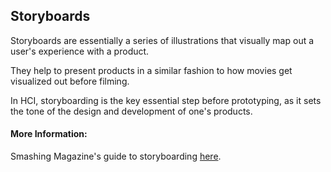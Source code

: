 ## Storyboards
Storyboards are essentially a series of illustrations that visually map out a user's experience with a product. 

They help to present products in a similar fashion to how movies get visualized out before filming.

In HCI, storyboarding is the key essential step before prototyping, as it sets the tone of the design and development of one's products.

#### More Information:
Smashing Magazine's guide to storyboarding <a href="https://www.smashingmagazine.com/2017/10/storyboarding-ux-design/">here</a>.


